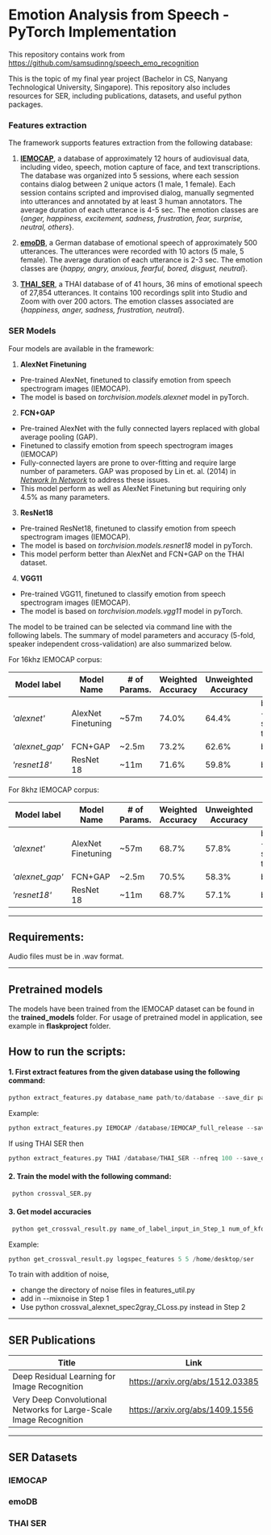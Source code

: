 # Emotion Analysis from Speech - PyTorch Implementation

This repository contains work from https://github.com/samsudinng/speech_emo_recognition 

This is the topic of my final year project (Bachelor in CS, Nanyang Technological University, Singapore). This repository also includes resources for SER, including publications, datasets, and useful python packages. 

### Features extraction

The framework supports features extraction from the following database:

1. [__IEMOCAP__](https://sail.usc.edu/iemocap/), a database of approximately 12 hours of audiovisual data, including video, speech, motion capture of face, and text transcriptions. The database was organized into 5 sessions, where each session contains dialog between 2 unique actors (1 male, 1 female). Each session contains scripted and improvised dialog, manually segmented into utterances and annotated by at least 3 human annotators. The average duration of each utterance is 4-5 sec. The emotion classes are {*anger, happiness, excitement, sadness, frustration, fear, surprise, neutral, others*}.

2. [__emoDB__](http://www.emodb.bilderbar.info/start.html), a German database of emotional speech of approximately 500 utterances. The utterances were recorded with 10 actors (5 male, 5 female). The average duration of each utterance is 2-3 sec. The emotion classes are {*happy, angry, anxious, fearful, bored, disgust, neutral*}.

3. [__THAI_SER__](https://github.com/vistec-AI/dataset-releases/releases/tag/v1), a THAI database of of 41 hours, 36 mins of emotional speech of 27,854 utterances. It contains 100 recordings split into Studio and Zoom with over 200 actors. The emotion classes associated are {*happiness, anger, sadness, frustration, neutral*}.


### SER Models

Four models are available in the framework:  

1. __AlexNet Finetuning__ 
- Pre-trained AlexNet, finetuned to classify emotion from speech spectrogram images (IEMOCAP). 
- The model is based on *torchvision.models.alexnet* model in pyTorch.

2. __FCN+GAP__
- Pre-trained AlexNet with the fully connected layers replaced with global average pooling (GAP).
- Finetuned to classify emotion from speech spectrogram images (IEMOCAP)
- Fully-connected layers are prone to over-fitting and require large number of parameters. GAP was proposed by Lin et. al. (2014) in [*Network In Network*](https://arxiv.org/abs/1312.4400) to address these issues.
- This model perform as well as AlexNet Finetuning but requiring only 4.5% as many parameters.

3. __ResNet18__
- Pre-trained ResNet18, finetuned to classify emotion from speech spectrogram images (IEMOCAP).
- The model is based on *torchvision.models.resnet18* model in pyTorch. 
- This model perform better than AlexNet and FCN+GAP on the THAI dataset.

4. __VGG11__
- Pre-trained VGG11, finetuned to classify emotion from speech spectrogram images (IEMOCAP).
- The model is based on *torchvision.models.vgg11* model in pyTorch. 


The model to be trained can be selected via command line with the following labels. The summary of model parameters and accuracy (5-fold, speaker independent cross-validation) are also summarized below.

For 16khz IEMOCAP corpus:

|Model label|Model Name|# of Params.|Weighted Accuracy|Unweighted Accuracy| Model Setting |
|-----------|----------|----------|----------|----------| ----------|
|*'alexnet'*|AlexNet Finetuning| ~57m | 74.0% | 64.4%| baseline + stability training|
|*'alexnet_gap'*|FCN+GAP| ~2.5m | 73.2% | 62.6% | baseline |
|*'resnet18'*|ResNet 18| ~11m | 71.6% | 59.8% | baseline |

For 8khz IEMOCAP corpus:

|Model label|Model Name|# of Params.|Weighted Accuracy|Unweighted Accuracy| Model Setting |
|-----------|----------|----------|----------|----------| ----------|
|*'alexnet'*|AlexNet Finetuning| ~57m | 68.7% | 57.8%| baseline + stability training|
|*'alexnet_gap'*|FCN+GAP| ~2.5m | 70.5% | 58.3% | baseline |
|*'resnet18'*|ResNet 18| ~11m | 68.7% | 57.1% | baseline |


------------------------------------
## Requirements:

Audio files must be in .wav format.

-----------------------------
## Pretrained models

The models have been trained from the IEMOCAP dataset can be found in the **trained_models** folder.
For usage of pretrained model in application, see example in **flaskproject** folder.

## How to run the scripts:

#### 1. First extract features from the given database using the following command:
```python
python extract_features.py database_name path/to/database --save_dir path/to/where_the_extracted_features_are_saved --save_label name_of_file_to_be_saved
```
Example:
```python
python extract_features.py IEMOCAP /database/IEMOCAP_full_release --save_dir /home/desktop/ser --save_label logspec_features
 ```
 If using THAI SER then
 ```python
python extract_features.py THAI /database/THAI_SER --nfreq 100 --save_dir /home/desktop/ser --save_label THAI_logspec_features
 ```
#### 2. Train the model with the following command:
```python 
 python crossval_SER.py
``` 
#### 3. Get model accuracies
```python 
 python get_crossval_result.py name_of_label_input_in_Step_1 num_of_kfold_runs num_of_completed_runs path_to_the_pkl_files_from_Step2 
``` 
 Example:
```python 
python get_crossval_result.py logspec_features 5 5 /home/desktop/ser
 ```
 
 To train with addition of noise,
 - change the directory of noise files in features_util.py
 - add in --mixnoise in Step 1
 - Use python crossval_alexnet_spec2gray_CLoss.py instead in Step 2

------------------------------------
## SER Publications
|Title| Link |
|-----------|----------|
| Deep Residual Learning for Image Recognition | https://arxiv.org/abs/1512.03385 |
| Very Deep Convolutional Networks for Large-Scale Image Recognition | https://arxiv.org/abs/1409.1556 |




------------------------------------
## SER Datasets

### IEMOCAP

### emoDB

### THAI SER




